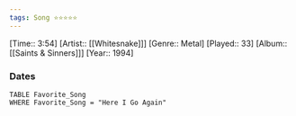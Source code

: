 ```yaml
---
tags: Song ⭐⭐⭐⭐⭐ 
---
```

[Time:: 3:54]
[Artist:: [[Whitesnake]]]
[Genre:: Metal]
[Played:: 33]
[Album:: [[Saints & Sinners]]]
[Year:: 1994]
### Dates
````dataview
TABLE Favorite_Song
WHERE Favorite_Song = "Here I Go Again"
````